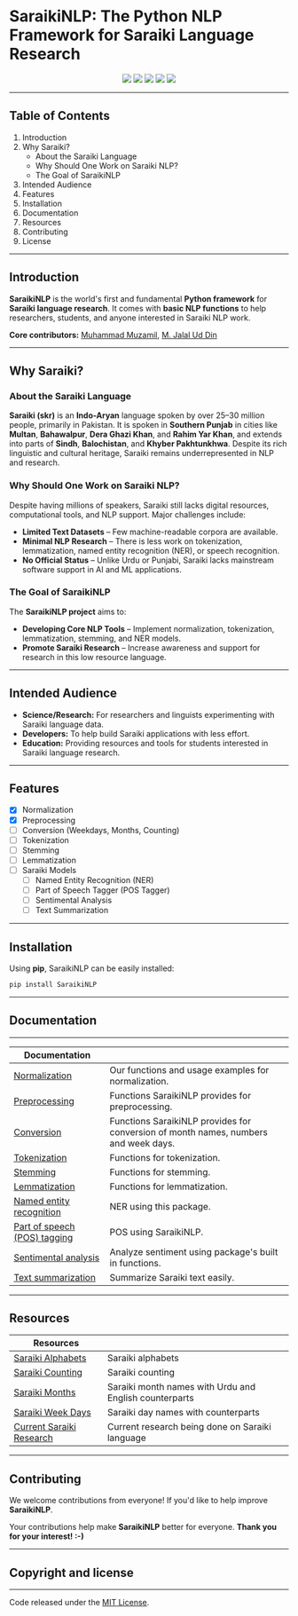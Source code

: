 # SaraikiNLP: The Python NLP Framework for Saraiki Language Research

<div align="center">
<a href="https://github.com/SaraikiNLP/SaraikiNLP"><img src="https://img.shields.io/badge/Github-SaraikiNLP-blue?logo=github"/></a>
<a href="https://huggingface.co/SaraikiNLP"><img src="https://img.shields.io/badge/Hugging%20Face-SaraikiNLP-yellow?logo=huggingface"/></a>
<a href="https://github.com/SaraikiNLP/SaraikiNLP/graphs/contributors"><img src="https://img.shields.io/github/contributors/SaraikiNLP/SaraikiNLP.svg" /></a>
<a href="https://pepy.tech/project/SaraikiNLP"><img src="https://pepy.tech/badge/SaraikiNLP" /></a>
<a href="https://github.com/SaraikiNLP/SaraikiNLP/blob/master/LICENSE"><img src="https://img.shields.io/badge/license-MIT-blue.svg" /></a>
</div>

---

## Table of Contents

1. Introduction
2. Why Saraiki?
   - About the Saraiki Language
   - Why Should One Work on Saraiki NLP?
   - The Goal of SaraikiNLP
3. Intended Audience
4. Features
5. Installation
6. Documentation
7. Resources
8. Contributing
9. License

---

## Introduction

**SaraikiNLP** is the world's first and fundamental **Python framework** for **Saraiki language research**. It comes with **basic NLP functions** to help researchers, students, and anyone interested in Saraiki NLP work.

**Core contributors:** [Muhammad Muzamil](https://github.com/MMuzamilAI), [M. Jalal Ud Din](https://github.com/JalalHxmi)

---

## Why Saraiki?

### About the Saraiki Language

**Saraiki (skr)** is an **Indo-Aryan** language spoken by over 25–30 million people, primarily in Pakistan. It is spoken in **Southern Punjab** in cities like **Multan**, **Bahawalpur**, **Dera Ghazi Khan**, and **Rahim Yar Khan**, and extends into parts of **Sindh**, **Balochistan**, and **Khyber Pakhtunkhwa**. Despite its rich linguistic and cultural heritage, Saraiki remains underrepresented in NLP and research.

### Why Should One Work on Saraiki NLP?

Despite having millions of speakers, Saraiki still lacks digital resources, computational tools, and NLP support. Major challenges include:

- **Limited Text Datasets** – Few machine-readable corpora are available.
- **Minimal NLP Research** – There is less work on tokenization, lemmatization, named entity recognition (NER), or speech recognition.
- **No Official Status** – Unlike Urdu or Punjabi, Saraiki lacks mainstream software support in AI and ML applications.

### The Goal of SaraikiNLP

The **SaraikiNLP project** aims to:

- **Developing Core NLP Tools** – Implement normalization, tokenization, lemmatization, stemming, and NER models.
- **Promote Saraiki Research** – Increase awareness and support for research in this low resource language.

---

## Intended Audience

- **Science/Research:** For researchers and linguists experimenting with Saraiki language data.
- **Developers:** To help build Saraiki applications with less effort.
- **Education:** Providing resources and tools for students interested in Saraiki language research.

---

## Features 

- [X] Normalization
- [X] Preprocessing
- [ ] Conversion (Weekdays, Months, Counting)
- [ ] Tokenization
- [ ] Stemming
- [ ] Lemmatization
- [ ] Saraiki Models
  - [ ] Named Entity Recognition (NER)
  - [ ] Part of Speech Tagger (POS Tagger)
  - [ ] Sentimental Analysis
  - [ ] Text Summarization

---

## Installation

Using **pip**, SaraikiNLP can be easily installed:

```bash
pip install SaraikiNLP
```

---

## Documentation
----------------

| Documentation   |                                                                |
| --------------- | -------------------------------------------------------------- |
| [Normalization]  | Our functions and usage examples for normalization. |
| [Preprocessing]    | Functions SaraikiNLP provides for preprocessing. |
| [Conversion]    | Functions SaraikiNLP provides for conversion of month names, numbers and week days. |
| [Tokenization]    | Functions for tokenization. |
| [Stemming]    | Functions for stemming. |
| [Lemmatization]    | Functions for lemmatization. |
| [Named entity recognition]    | NER using this package. |
| [Part of speech (POS) tagging]    | POS using SaraikiNLP. |
| [Sentimental analysis]    | Analyze sentiment using package's built in functions. |
| [Text summarization]    | Summarize Saraiki text easily. |

[Normalization]: https://github.com/SaraikiNLP/SaraikiNLP/blob/main/Documentation/normalization.md
[Preprocessing]: https://github.com/SaraikiNLP/SaraikiNLP/blob/main/Documentation/preprocessing.md
[Conversion]: https://github.com/SaraikiNLP/SaraikiNLP/blob/main/Documentation/conversion.md
[Tokenization]: https://github.com/SaraikiNLP/SaraikiNLP/blob/main/Documentation/tokenization.md
[Stemming]: https://github.com/SaraikiNLP/SaraikiNLP/blob/main/Documentation/stemming.md
[Lemmatization]: https://github.com/SaraikiNLP/SaraikiNLP/blob/main/Documentation/lemmatization.md
[Named entity recognition]: https://github.com/SaraikiNLP/SaraikiNLP/blob/main/Documentation/ner.md
[Part of speech (POS) tagging]: https://github.com/SaraikiNLP/SaraikiNLP/blob/main/Documentation/pos.md
[Sentimental analysis]: https://github.com/SaraikiNLP/SaraikiNLP/blob/main/Documentation/sentiment.md
[Text summarization]: https://github.com/SaraikiNLP/SaraikiNLP/blob/main/Documentation/summarization.md

---

## Resources

| Resources   |                                                                |
| --------------- | -------------------------------------------------------------- |
| [Saraiki Alphabets]  | Saraiki alphabets |
| [Saraiki Counting]    | Saraiki counting |
| [Saraiki Months]     | Saraiki month names with Urdu and English counterparts |
| [Saraiki Week Days]  | Saraiki day names with counterparts |
| [Current Saraiki Research] | Current research being done on Saraiki language |


[Saraiki Alphabets]: https://github.com/SaraikiNLP/SaraikiNLP/blob/main/Resources/saraiki_alphabets.md
[Saraiki Counting]: https://github.com/SaraikiNLP/SaraikiNLP/blob/main/Resources/saraiki_counting.md
[Saraiki Months]: https://github.com/SaraikiNLP/SaraikiNLP/blob/main/Resources/saraiki_months.md
[Saraiki Week Days]: https://github.com/SaraikiNLP/SaraikiNLP/blob/main/Resources/saraiki_week_days.md
[Current Saraiki Research]: https://github.com/SaraikiNLP/SaraikiNLP/blob/main/Resources/saraiki_research.md

---

## Contributing

We welcome contributions from everyone! If you'd like to help improve **SaraikiNLP**.

Your contributions help make **SaraikiNLP** better for everyone. **Thank you for your interest! :-)**

---

## Copyright and license
------------------------
Code released under the [MIT License](https://github.com/SaraikiNLP/SaraikiNLP/blob/master/LICENSE.md).




